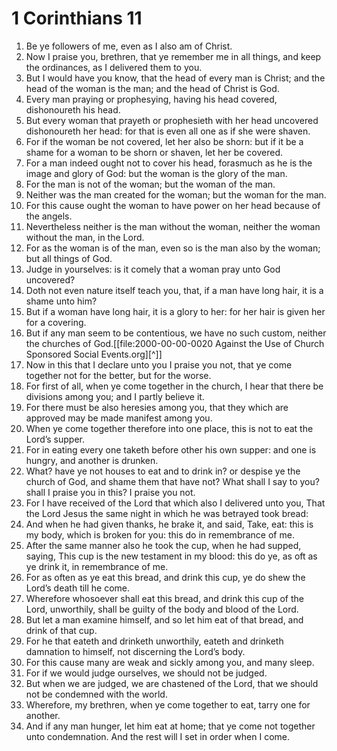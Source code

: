 ﻿# 1 Corinthians 11
1. Be ye followers of me, even as I also am of Christ. 
2. Now I praise you, brethren, that ye remember me in all things, and keep the ordinances, as I delivered them to you. 
3. But I would have you know, that the head of every man is Christ; and the head of the woman is the man; and the head of Christ is God. 
4. Every man praying or prophesying, having his head covered, dishonoureth his head. 
5. But every woman that prayeth or prophesieth with her head uncovered dishonoureth her head: for that is even all one as if she were shaven. 
6. For if the woman be not covered, let her also be shorn: but if it be a shame for a woman to be shorn or shaven, let her be covered. 
7. For a man indeed ought not to cover his head, forasmuch as he is the image and glory of God: but the woman is the glory of the man. 
8. For the man is not of the woman; but the woman of the man. 
9. Neither was the man created for the woman; but the woman for the man. 
10. For this cause ought the woman to have power on her head because of the angels. 
11. Nevertheless neither is the man without the woman, neither the woman without the man, in the Lord. 
12. For as the woman is of the man, even so is the man also by the woman; but all things of God. 
13. Judge in yourselves: is it comely that a woman pray unto God uncovered? 
14. Doth not even nature itself teach you, that, if a man have long hair, it is a shame unto him? 
15. But if a woman have long hair, it is a glory to her: for her hair is given her for a covering. 
16. But if any man seem to be contentious, we have no such custom, neither the churches of God.[[file:2000-00-00-0020 Against the Use of Church Sponsored Social Events.org][^]] 
17. Now in this that I declare unto you I praise you not, that ye come together not for the better, but for the worse. 
18. For first of all, when ye come together in the church, I hear that there be divisions among you; and I partly believe it. 
19. For there must be also heresies among you, that they which are approved may be made manifest among you. 
20. When ye come together therefore into one place, this is not to eat the Lord’s supper. 
21. For in eating every one taketh before other his own supper: and one is hungry, and another is drunken. 
22. What? have ye not houses to eat and to drink in? or despise ye the church of God, and shame them that have not? What shall I say to you? shall I praise you in this? I praise you not. 
23. For I have received of the Lord that which also I delivered unto you, That the Lord Jesus the same night in which he was betrayed took bread: 
24. And when he had given thanks, he brake it, and said, Take, eat: this is my body, which is broken for you: this do in remembrance of me. 
25. After the same manner also he took the cup, when he had supped, saying, This cup is the new testament in my blood: this do ye, as oft as ye drink it, in remembrance of me. 
26. For as often as ye eat this bread, and drink this cup, ye do shew the Lord’s death till he come. 
27. Wherefore whosoever shall eat this bread, and drink this cup of the Lord, unworthily, shall be guilty of the body and blood of the Lord. 
28. But let a man examine himself, and so let him eat of that bread, and drink of that cup. 
29. For he that eateth and drinketh unworthily, eateth and drinketh damnation to himself, not discerning the Lord’s body. 
30. For this cause many are weak and sickly among you, and many sleep. 
31. For if we would judge ourselves, we should not be judged. 
32. But when we are judged, we are chastened of the Lord, that we should not be condemned with the world. 
33. Wherefore, my brethren, when ye come together to eat, tarry one for another. 
34. And if any man hunger, let him eat at home; that ye come not together unto condemnation. And the rest will I set in order when I come. 
